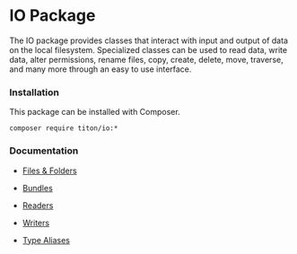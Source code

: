 # IO Package #

The IO package provides classes that interact with input and output of data on the local filesystem. Specialized classes can be used to read data, write data, alter permissions, rename files, copy, create, delete, move, traverse, and many more through an easy to use interface.

### Installation ###

This package can be installed with Composer.

```shell
composer require titon/io:*
```

### Documentation ###

* [Files & Folders](files.md)
* [Bundles](bundles.md)
* [Readers](readers.md)
* [Writers](writers.md)


* [Type Aliases](types.md)
